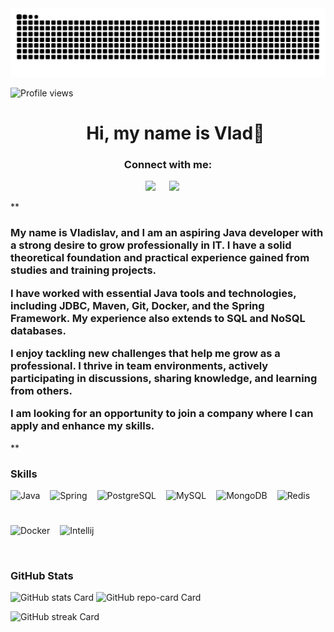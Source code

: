 <img alighn="center" src="https://github.com/XD-cods/XD-cods/blob/output/github-contribution-grid-snake-dark.svg">

![Profile views](https://komarev.com/ghpvc/?username=XD-cods&label=Profile%20views&color=0e75b6&style=flat)

<div id="toc">
  <ul align="center" style="list-style: none">
    <summary>
      <h1>
        Hi, my name is Vlad👋
      </h1>
    </summary>
  </ul>
</div>

**<h3 align="center">Connect with me:</h3>** 
<p align="center"><a href="https://www.linkedin.com/in/uladzislau-kuzhyr/" target="_blank"><img src="https://img.shields.io/badge/LinkedIn-0077B5?style=for-the-badge&logo=linkedin&logoColor=white" height="36" style="margin-right: 18px"></a> <a href="vkuzir7@gmail.com" target="_blank"><img src="https://img.shields.io/badge/Gmail-D14836?style=for-the-badge&logo=gmail&logoColor=white" height="36" style="margin-right: 18px"></a></p>

 **<h3 align="left">My name is Vladislav, and I am an aspiring Java developer with a strong desire to grow professionally in IT. I have a solid theoretical foundation and practical experience gained from studies and training projects.

I have worked with essential Java tools and technologies, including JDBC, Maven, Git, Docker, and the Spring Framework. My experience also extends to SQL and NoSQL databases.

I enjoy tackling new challenges that help me grow as a professional. I thrive in team environments, actively participating in discussions, sharing knowledge, and learning from others.

I am looking for an opportunity to join a company where I can apply and enhance my skills.</h3>**

 **<h3 align="left">Skills</h3>**

<div style="display: flex; flex-wrap: wrap; gap: 8px; justify-content: left;"><img src="https://cdn.jsdelivr.net/gh/devicons/devicon@latest/icons/java/java-original-wordmark.svg" height="48" alt="Java" style="margin-right: 8px"> <img src="https://cdn.jsdelivr.net/gh/devicons/devicon@latest/icons/spring/spring-original-wordmark.svg" height="48" alt="Spring" style="margin-right: 8px"> <img src="https://cdn.jsdelivr.net/gh/devicons/devicon/icons/postgresql/postgresql-original.svg" height="48" alt="PostgreSQL" style="margin-right: 8px"> <img src="https://cdn.jsdelivr.net/gh/devicons/devicon/icons/mysql/mysql-original.svg" height="48" alt="MySQL" style="margin-right: 8px"> <img src="https://cdn.jsdelivr.net/gh/devicons/devicon/icons/mongodb/mongodb-original.svg" height="48" alt="MongoDB" style="margin-right: 8px"> <img src="https://cdn.jsdelivr.net/gh/devicons/devicon/icons/redis/redis-original.svg" height="48" alt="Redis" style="margin-right: 8px"> <img src="https://cdn.jsdelivr.net/gh/devicons/devicon@latest/icons/docker/docker-original-wordmark.svg" height="48" alt="Docker" style="margin-right: 8px"> <img src="https://cdn.jsdelivr.net/gh/devicons/devicon@latest/icons/intellij/intellij-original.svg" height="48" alt="Intellij" style="margin-right: 8px"></div>

 **<h3 align="left">GitHub Stats</h3>**

<p align="left">
  <img width="48%" src="https://github-readme-stats.vercel.app/api?username=XD-cods&theme=default&cache_seconds=1800&border_radius=4&hide_title=false&hide_rank=false&show_icons=true&include_all_commits=true&line_height=25" alt="GitHub stats Card" />
  <img width="48%" src="https://github-readme-stats.vercel.app/api/pin/?username=XD-cods&repo=&theme=default&cache_seconds=1800&border_radius=4&show_owner=false" alt="GitHub repo-card Card" />
</p>

<p align="left">
  <img width="48%" src="https://streak-stats.demolab.com/?user=XD-cods&theme=default&hide_border=false&border_radius=4.5&date_format=M+j%5B%2C+Y%5D&mode=daily&disable_animations=false&hide_total_contributions=false&hide_current_streak=false&hide_longest_streak=false&exclude_days=&locale=en&card_height=200" alt="GitHub streak Card" />
</p>
